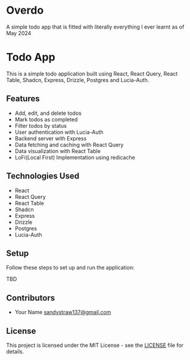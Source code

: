 # Overdo
A simple todo app that is fitted with literally everything I ever learnt as of May 2024

# Todo App

This is a simple todo application built using React, React Query, React Table, Shadcn, Express, Drizzle, Postgres and Lucia-Auth.

## Features

- Add, edit, and delete todos
- Mark todos as completed
- Filter todos by status
- User authentication with Lucia-Auth
- Backend server with Express
- Data fetching and caching with React Query
- Data visualization with React Table
- LoFi(Local First) Implementation using redicache

## Technologies Used

- React
- React Query
- React Table
- Shadcn
- Express
- Drizzle
- Postgres
- Lucia-Auth

## Setup

Follow these steps to set up and run the application:

TBD


## Contributors

- Your Name <sandystraw137@gmail.com>

## License

This project is licensed under the MIT License - see the [LICENSE](https://github.com/Apostletree42/Overdo/blob/main/LICENSE) file for details.


